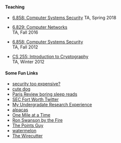 #### Teaching
* [6.858: Computer Systems Security](https://css.csail.mit.edu/6.858/2018/)
TA, Spring 2018

* [6.829: Computer Networks](http://web.mit.edu/6.829/www/2016/)  
TA, Fall 2016

* [6.858: Computer Systems Security](http://css.csail.mit.edu/6.858/2012/)  
TA, Fall 2012

* [CS 255: Introduction to Cryptography](http://crypto.stanford.edu/~dabo/courses/cs255_winter12/)  
TA, Winter 2012

#### Some Fun Links

* [security too expensive?](http://www.commitstrip.com/en/2017/06/19/security-too-expensive-try-a-hack/)
* [cute dog](http://www.sanger.dk/)
* [Paris Review boring sleep reads](https://www.theparisreview.org/blog/tag/sleepy/)
* [SEC Fort Worth Twitter](https://twitter.com/FortWorth_SEC)
* [My Undergradate Research Experience](./files/papers/article.pdf)
* [alpacas](https://twitter.com/BarnacreAlpacas)
* [One Mile at a Time](http://onemileatatime.boardingarea.com/)
* [Ron Swanson by the Fire](https://www.youtube.com/watch?v=LS-ErOKpO4E)
* [The Points Guy](http://thepointsguy.com/)
* [watermelon](https://www.youtube.com/watch?v=4dAy9u0_9nM)
* [The Wirecutter](http://thewirecutter.com/)
